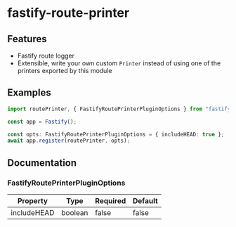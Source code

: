 # fastify-route-printer

## Features

- Fastify route logger
- Extensible, write your own custom `Printer` instead of using one of the printers exported by this module

## Examples

```ts
import routePrinter, { FastifyRoutePrinterPluginOptions } from "fastify-route-printer";

const app = Fastify();

const opts: FastifyRoutePrinterPluginOptions = { includeHEAD: true };
await app.register(routePrinter, opts);
```

## Documentation

### FastifyRoutePrinterPluginOptions

| Property    | Type    | Required | Default |
| ----------- | ------- | -------- | ------- |
| includeHEAD | boolean | false    | false   |
